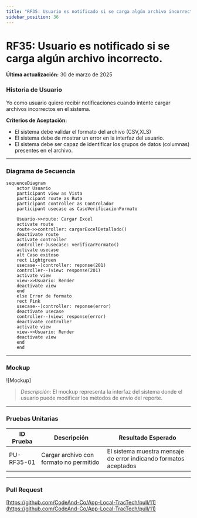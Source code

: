 ```yaml
---
title: "RF35: Usuario es notificado si se carga algún archivo incorrecto."  
sidebar_position: 36
---
```


# RF35: Usuario es notificado si se carga algún archivo incorrecto.

**Última actualización:** 30 de marzo de 2025

### Historia de Usuario

Yo como usuario quiero recibir notificaciones cuando intente cargar archivos incorrectos en el sistema.

  **Criterios de Aceptación:**
  - El sistema debe validar el formato del archivo (CSV,XLS)
  - El sistema debe de mostrar un error en la interfaz del usuario.
  - El sistema debe ser capaz de identificar los grupos de datos (columnas) presentes en el archivo.
  
---

### Diagrama de Secuencia

``` mermaid
sequenceDiagram
    actor Usuario
    participant view as Vista
    participant route as Ruta
    participant controller as Controlador
    participant usecase as CasoVerificacionFormato

    Usuario->>route: Cargar Excel
    activate route
    route->>controller: cargarExcelDetallado()
    deactivate route
    activate controller
    controller-)usecase: verificarFormato()
    activate usecase
    alt Caso exitoso
    rect Lightgreen
    usecase--)controller: reponse(201)
    controller--)view: response(201)
    activate view
    view->>Usuario: Render
    deactivate view
    end
    else Error de formato
    rect Pink
    usecase--)controller: reponse(error)
    deactivate usecase
    controller--)view: response(error)
    deactivate controller
    activate view
    view->>Usuario: Render
    deactivate view
    end
    end
```
---

### Mockup

![Mockup]

> *Descripción*: El mockup representa la interfaz del sistema donde el usuario puede modificar los métodos de envío del reporte.

---

### Pruebas Unitarias 
| ID Prueba | Descripción | Resultado Esperado |
|-----------|-------------|--------------------|
|PU-RF35-01|Cargar archivo con formato no permitido|El sistema muestra mensaje de error indicando formatos aceptados|

---

### Pull Request
[https://github.com/CodeAnd-Co/App-Local-TracTech/pull/11](https://github.com/CodeAnd-Co/App-Local-TracTech/pull/11)
